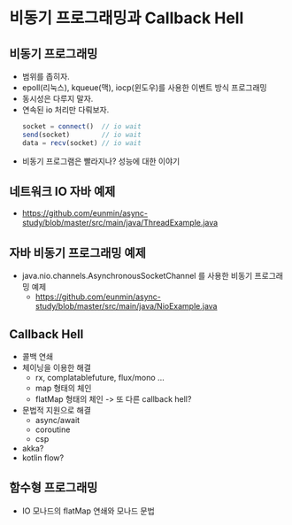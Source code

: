# 비동기 프로그래밍과 Callback Hell

## 비동기 프로그래밍

- 범위를 좁히자.
- epoll(리눅스), kqueue(맥), iocp(윈도우)를 사용한 이벤트 방식 프로그래밍
- 동시성은 다루지 말자.
- 연속된 io 처리만 다뤄보자.
  ```javascript
  socket = connect()  // io wait
  send(socket)        // io wait
  data = recv(socket) // io wait
  ```
- 비동기 프로그램은 빨라지나? 성능에 대한 이야기

## 네트워크 IO 자바 예제

- https://github.com/eunmin/async-study/blob/master/src/main/java/ThreadExample.java

## 자바 비동기 프로그래밍 예제

- java.nio.channels.AsynchronousSocketChannel 를 사용한 비동기 프로그래밍 예제
  - https://github.com/eunmin/async-study/blob/master/src/main/java/NioExample.java

## Callback Hell

- 콜백 연쇄
- 체이닝을 이용한 해결
  - rx, complatablefuture, flux/mono ...
  - map 형태의 체인
  - flatMap 형태의 체인 -> 또 다른 callback hell?
- 문법적 지원으로 해결
  - async/await
  - coroutine
  - csp
- akka?
- kotlin flow?

## 함수형 프로그래밍
- IO 모나드의 flatMap 연쇄와 모나드 문법

